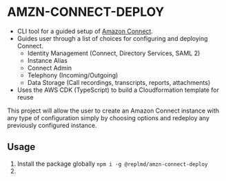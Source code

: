 # AMZN-CONNECT-DEPLOY

* CLI tool for a guided setup of [Amazon Connect](https://aws.amazon.com/connect/).
* Guides user through a list of choices for configuring and deploying Connect.
    - Identity Management (Connect, Directory Services, SAML 2)
    - Instance Alias
    - Connect Admin
    - Telephony (Incoming/Outgoing)
    - Data Storage (Call recordings, transcripts, reports, attachments)
* Uses the AWS CDK (TypeScript) to build a Cloudformation template for reuse

This project will allow the user to create an Amazon Connect instance with any type of configuration simply by choosing options and redeploy any previously configured instance.

## Usage
1. Install the package globally `npm i -g @replmd/amzn-connect-deploy`
2. 
